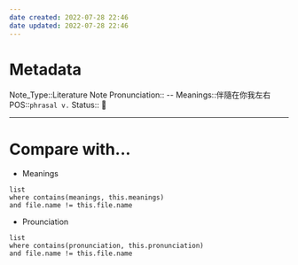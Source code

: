 ```yaml
---
date created: 2022-07-28 22:46
date updated: 2022-07-28 22:46
---
```


# Metadata

Note_Type::Literature Note
Pronunciation:: --
Meanings::伴隨在你我左右
POS::`phrasal v.`
Status:: 👶

---

# Compare with...

- Meanings

```dataview
list
where contains(meanings, this.meanings)
and file.name != this.file.name
```

- Prounciation

```dataview
list
where contains(pronunciation, this.pronunciation)
and file.name != this.file.name
```
